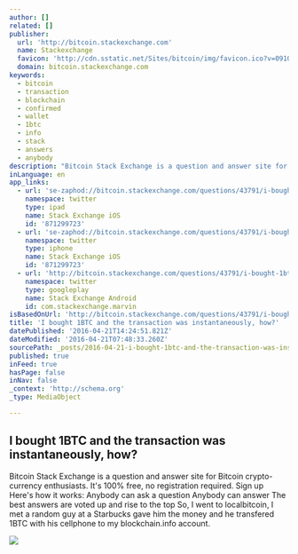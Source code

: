 ```yaml
---
author: []
related: []
publisher:
  url: 'http://bitcoin.stackexchange.com'
  name: Stackexchange
  favicon: 'http://cdn.sstatic.net/Sites/bitcoin/img/favicon.ico?v=0910168c5c65'
  domain: bitcoin.stackexchange.com
keywords:
  - bitcoin
  - transaction
  - blockchain
  - confirmed
  - wallet
  - 1btc
  - info
  - stack
  - answers
  - anybody
description: "Bitcoin Stack Exchange is a question and answer site for Bitcoin crypto-currency enthusiasts. It's 100% free, no registration required. Sign up Here's how it works: Anybody can ask a question Anybody can answer The best answers are voted up and rise to the top So, I went to localbitcoin, I met a random guy at a Starbucks gave him the money and he transfered 1BTC with his cellphone to my blockchain.info account."
inLanguage: en
app_links:
  - url: 'se-zaphod://bitcoin.stackexchange.com/questions/43791/i-bought-1btc-and-the-transaction-was-instantaneously-how'
    namespace: twitter
    type: ipad
    name: Stack Exchange iOS
    id: '871299723'
  - url: 'se-zaphod://bitcoin.stackexchange.com/questions/43791/i-bought-1btc-and-the-transaction-was-instantaneously-how'
    namespace: twitter
    type: iphone
    name: Stack Exchange iOS
    id: '871299723'
  - url: 'http://bitcoin.stackexchange.com/questions/43791/i-bought-1btc-and-the-transaction-was-instantaneously-how'
    namespace: twitter
    type: googleplay
    name: Stack Exchange Android
    id: com.stackexchange.marvin
isBasedOnUrl: 'http://bitcoin.stackexchange.com/questions/43791/i-bought-1btc-and-the-transaction-was-instantaneously-how'
title: 'I bought 1BTC and the transaction was instantaneously, how?'
datePublished: '2016-04-21T14:24:51.821Z'
dateModified: '2016-04-21T07:48:33.260Z'
sourcePath: _posts/2016-04-21-i-bought-1btc-and-the-transaction-was-instantaneously-how.md
published: true
inFeed: true
hasPage: false
inNav: false
_context: 'http://schema.org'
_type: MediaObject

---
```

<article style=""><h1>I bought 1BTC and the transaction was instantaneously, how?</h1><p>Bitcoin Stack Exchange is a question and answer site for Bitcoin crypto-currency enthusiasts. It's 100% free, no registration required. Sign up Here's how it works: Anybody can ask a question Anybody can answer The best answers are voted up and rise to the top So, I went to localbitcoin, I met a random guy at a Starbucks gave him the money and he transfered 1BTC with his cellphone to my blockchain.info account.</p><img src="http://cdn.sstatic.net/Sites/bitcoin/img/apple-touch-icon.png?v=a43e5a337e6b&amp;a" /></article>